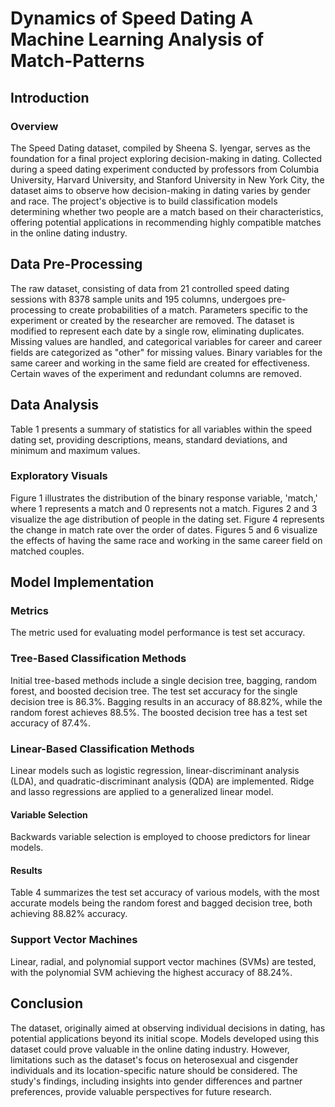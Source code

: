 # Dynamics of Speed Dating A Machine Learning Analysis of Match-Patterns

## Introduction
### Overview
The Speed Dating dataset, compiled by Sheena S. Iyengar, serves as the foundation for a final project exploring decision-making in dating. Collected during a speed dating experiment conducted by professors from Columbia University, Harvard University, and Stanford University in New York City, the dataset aims to observe how decision-making in dating varies by gender and race. The project's objective is to build classification models determining whether two people are a match based on their characteristics, offering potential applications in recommending highly compatible matches in the online dating industry.

## Data Pre-Processing
The raw dataset, consisting of data from 21 controlled speed dating sessions with 8378 sample units and 195 columns, undergoes pre-processing to create probabilities of a match. Parameters specific to the experiment or created by the researcher are removed. The dataset is modified to represent each date by a single row, eliminating duplicates. Missing values are handled, and categorical variables for career and career fields are categorized as "other" for missing values. Binary variables for the same career and working in the same field are created for effectiveness. Certain waves of the experiment and redundant columns are removed.

## Data Analysis
Table 1 presents a summary of statistics for all variables within the speed dating set, providing descriptions, means, standard deviations, and minimum and maximum values.

### Exploratory Visuals
Figure 1 illustrates the distribution of the binary response variable, 'match,' where 1 represents a match and 0 represents not a match. Figures 2 and 3 visualize the age distribution of people in the dating set. Figure 4 represents the change in match rate over the order of dates. Figures 5 and 6 visualize the effects of having the same race and working in the same career field on matched couples.

## Model Implementation
### Metrics
The metric used for evaluating model performance is test set accuracy.

### Tree-Based Classification Methods
Initial tree-based methods include a single decision tree, bagging, random forest, and boosted decision tree. The test set accuracy for the single decision tree is 86.3%. Bagging results in an accuracy of 88.82%, while the random forest achieves 88.5%. The boosted decision tree has a test set accuracy of 87.4%.

### Linear-Based Classification Methods
Linear models such as logistic regression, linear-discriminant analysis (LDA), and quadratic-discriminant analysis (QDA) are implemented. Ridge and lasso regressions are applied to a generalized linear model.

#### Variable Selection
Backwards variable selection is employed to choose predictors for linear models.

#### Results
Table 4 summarizes the test set accuracy of various models, with the most accurate models being the random forest and bagged decision tree, both achieving 88.82% accuracy.

### Support Vector Machines
Linear, radial, and polynomial support vector machines (SVMs) are tested, with the polynomial SVM achieving the highest accuracy of 88.24%.

## Conclusion
The dataset, originally aimed at observing individual decisions in dating, has potential applications beyond its initial scope. Models developed using this dataset could prove valuable in the online dating industry. However, limitations such as the dataset's focus on heterosexual and cisgender individuals and its location-specific nature should be considered. The study's findings, including insights into gender differences and partner preferences, provide valuable perspectives for future research.
